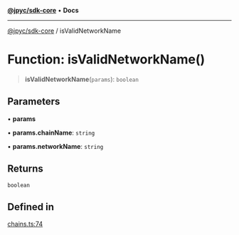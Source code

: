 [**@jpyc/sdk-core**](../README.md) • **Docs**

---

[@jpyc/sdk-core](../globals.md) / isValidNetworkName

# Function: isValidNetworkName()

> **isValidNetworkName**(`params`): `boolean`

## Parameters

• **params**

• **params.chainName**: `string`

• **params.networkName**: `string`

## Returns

`boolean`

## Defined in

[chains.ts:74](https://github.com/jcam1/sdks/blob/30a458097273f9153f1e5c47ec2aa6b486eaf784/packages/core/src/chains.ts#L74)
